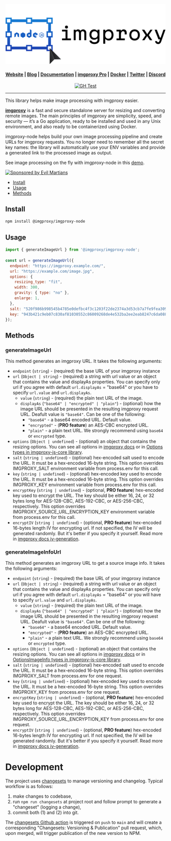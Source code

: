 <p align="center">
  <a href="https://imgproxy.net">
    <picture>
      <source media="(prefers-color-scheme: dark)" srcset="assets/nodejs-dark.svg?sanitize=true">
      <source media="(prefers-color-scheme: light)" srcset="assets/nodejs-light.svg?sanitize=true">
      <img alt="imgproxy-nodejs logo" src="assets/nodejs-light.svg?sanitize=true">
    </picture>
  </a>
</p>

<h4 align="center">
  <a href="https://imgproxy.net">Website</a> |
  <a href="https://imgproxy.net/blog/">Blog</a> |
  <a href="https://docs.imgproxy.net">Documentation</a> |
  <a href="https://imgproxy.net/#pro">imgproxy Pro</a> |
  <a href="https://hub.docker.com/r/darthsim/imgproxy/">Docker</a> |
  <a href="https://twitter.com/imgproxy_net">Twitter</a> |
  <a href="https://discord.gg/5GgpXgtC9u">Discord</a>
</h4>

<p align="center">
<a href="https://github.com/imgproxy/imgproxy/actions"><img alt="GH Test" src="https://img.shields.io/github/actions/workflow/status/imgproxy/imgproxy-node/ci.yml?branch=main&label=CI&style=for-the-badge" /></a>
</p>

---

This library helps make image processing with imgproxy easier.

**[imgproxy](https://github.com/imgproxy/imgproxy)** is a fast and secure standalone server for resizing and converting remote images. The main principles of imgproxy are simplicity, speed, and security — it’s a Go application, ready to be installed and used in any Unix environment, and also ready to be containerized using Docker.

imgproxy-node helps build your own image processing pipeline and create URLs for imgproxy requests. You no longer need to remember all the secret key names: the library will automatically use your ENV variables and provide a generated link to the processed image as output.

See image processing on the fly with imgproxy-node in this [demo](https://react-server-components-demo.vercel.app/image/1?preset=format_webp).

<p><a href="https://evilmartians.com/?utm_source=imgproxy-node">
  <picture>
    <source
      media="(prefers-color-scheme: dark)"
      srcset="https://evilmartians.com/badges/sponsored-by-evil-martians_v2.0_for-dark-bg@2x.png"
    >
    <img
      src="https://evilmartians.com/badges/sponsored-by-evil-martians_v2.0@2x.png"
      alt="Sponsored by Evil Martians"
      width="236"
      height="54"
    >
  </picture>
</a></p>

- [Install](#install)
- [Usage](#usage)
- [Methods](#methods)

## Install

```bash
npm install @imgproxy/imgproxy-node
```

## Usage

```js
import { generateImageUrl } from '@imgproxy/imgproxy-node';

const url = generateImageUrl({
  endpoint: "https://imgproxy.example.com/",
  url: "https://example.com/image.jpg",
  options: {
    resizing_type: "fit",
    width: 300,
    gravity: { type: "no" },
    enlarge: 1,
  },
  salt: "520f986b998545b4785e0defbc4f3c1203f22de2374a3d53cb7a7fe9fea309c5",
  key: "943b421c9eb07c830af81030552c86009268de4e532ba2ee2eab8247c6da0881",
});
```

## Methods

### generateImageUrl

This method generates an imgproxy URL.
It takes the following arguments:

- `endpoint` (`string`) - (required) the base URL of your imgproxy instance
- `url` (`Object | string`) - (required) a string with url value or an object that contains the value and displayAs properties. You can specify only url if you agree with default `url.displayAs` = "base64" or you have to specify `url.value` and `url.displayAs`.
  - `value` (`string`) - (required) the plain text URL of the image.
  - `displayAs` (`"base64" | "encrypted" | "plain"`) - (optional) how the image URL should be presented in the resulting imgproxy request URL. Deafult value is `"base64"`.
    Can be one of the following:
    - `"base64"` - a base64 encoded URL. Default value.
    - `"encrypted"` - (**PRO feature**) an AES-CBC encrypted URL.
    - `"plain"` - a plain text URL. We strongly recommend using `base64` or `encrypted` type.
- `options` (`Object | undefined`) - (optional) an object that contains the resizing options. You can see all options in [imgproxy docs](https://docs.imgproxy.net/generating_the_url?id=processing-options) or in [Options types in imgproxy-js-core library](https://github.com/imgproxy/imgproxy-js-core/blob/main/src/types/index.ts).
- `salt` (`string | undefined`) - (optional) hex-encoded salt used to encode the URL. It must be a hex-encoded 16-byte string. This option overrides IMGPROXY_SALT environment variable from process.env for this call.
- `key` (`string | undefined`) - (optional) hex-encoded key used to encode the URL. It must be a hex-encoded 16-byte string. This option overrides IMGPROXY_KEY environment variable from process.env for this call.
- `encryptKey` (`string | undefined`) - (optional, **PRO feature**) hex-encoded key used to encrypt the URL. The key should be either 16, 24, or 32 bytes long for AES-128-CBC, AES-192-CBC, or AES-256-CBC, respectively. This option overrides IMGPROXY_SOURCE_URL_ENCRYPTION_KEY environment variable from process.env for this call.
- `encryptIV` (`string | undefined`) - (optional, **PRO feature**) hex-encoded 16-bytes length IV for encrypting url. If not specified, the IV will be generated randomly. But it's better if you specify it yourself. Read more in [imgproxy docs iv-generation](https://docs.imgproxy.net/usage/encrypting_source_url#iv-generation).

### generateImageInfoUrl

This method generates an imgproxy URL to get a source image info.
It takes the following arguments:

- `endpoint` (`string`) - (required) the base URL of your imgproxy instance
- `url` (`Object | string`) - (required) a string with url value or an object that contains the value and displayAs properties. You can specify only url if you agree with default `url.displayAs` = "base64" or you will have to specify `url.value` and `url.displayAs`.
  - `value` (`string`) - (required) the plain text URL of the image.
  - `displayAs` (`"base64" | "encrypted" | "plain"`) - (optional) how the image URL should be presented in the resulting imgproxy request URL. Deafult value is `"base64"`.
    Can be one of the following:
    - `"base64"` - a base64 encoded URL. Default value.
    - `"encrypted"` - (**PRO feature**) an AES-CBC encrypted URL.
    - `"plain"` - a plain text URL. We strongly recommend using `base64` or `encrypted` type.
- `options` (`Object | undefined`) - (optional) an object that contains the resizing options. You can see all options in [imgproxy docs](https://docs.imgproxy.net/getting_the_image_info?id=info-options) or in [OptionsImageInfo types in imgproxy-js-core library](https://github.com/imgproxy/imgproxy-js-core/blob/main/src/types/index.ts).
- `salt` (`string | undefined`) - (optional) hex-encoded salt used to encode the URL. It must be a hex-encoded 16-byte string. This option overrides IMGPROXY_SALT from process.env for one request.
- `key` (`string | undefined`) - (optional) hex-encoded key used to encode the URL. It must be a hex-encoded 16-byte string. This option overrides IMGPROXY_KEY from process.env for one request.
- `encryptKey` (`string | undefined`) - (optional, **PRO feature**) hex-encoded key used to encrypt the URL. The key should be either 16, 24, or 32 bytes long for AES-128-CBC, AES-192-CBC, or AES-256-CBC, respectively. This option overrides IMGPROXY_SOURCE_URL_ENCRYPTION_KEY from process.env for one request.
- `encryptIV` (`string | undefined`) - (optional, **PRO feature**) hex-encoded 16-bytes length IV for encrypting url. If not specified, the IV will be generated randomly. But it's better if you specify it yourself. Read more in [imgproxy docs iv-generation](https://docs.imgproxy.net/usage/encrypting_source_url#iv-generation).


# Development

The project uses [changesets](https://github.com/changesets/changesets) to manage versioning and changelog.
Typical workflow is as follows:
1. make changes to codebase,
2. run `npm run changesets` at project root and follow prompt to generate a "changeset" (logging a change),
3. commit both (1) and (2) into git.

The [changesets Github action](./.github/workflows/publish.yml) is triggered on `push` to `main` and will create a corresponding "Changesets: Versioning & Publication" pull request, which, upon merged, will trigger publication of the new version to NPM.
